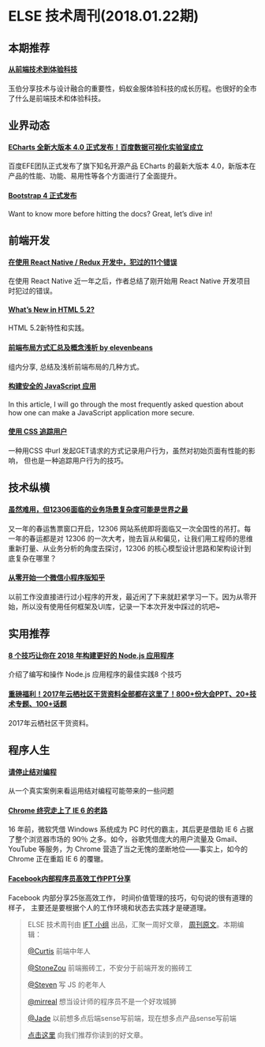 # ELSE 技术周刊(2018.01.22期)

## 本期推荐

#### [从前端技术到体验科技](https://zhuanlan.zhihu.com/p/32782686)

玉伯分享技术与设计融合的重要性，蚂蚁金服体验科技的成长历程。也很好的全市了什么是前端技术和体验科技。

## 业界动态
#### [ECharts 全新大版本 4.0 正式发布！百度数据可视化实验室成立](https://mp.weixin.qq.com/s?__biz=MzA4MjUyNjY3Nw==&mid=2649587419&idx=1&sn=6b22229e883c031d74b6a719f60e786c&chksm=879db661b0ea3f772078ef19090ae30361c9f0f645d911e262131d60164c20233c1206bcdf32&mpshare=1&scene=1&srcid=0116DoYX9UcvuwuQlsTW0h0o#rd)
百度EFE团队正式发布了旗下知名开源产品 ECharts 的最新大版本 4.0，新版本在产品的性能、功能、易用性等各个方面进行了全面提升。

#### [Bootstrap 4 正式发布](https://juejin.im/entry/5a613f225188257333661c41)
Want to know more before hitting the docs? Great, let’s dive in!


## 前端开发

#### [在使用 React Native / Redux 开发中，犯过的11个错误](https://mp.weixin.qq.com/s/38y5YnFVurkqHsqe7L_NHw)

在使用 React Native 近一年之后，作者总结了刚开始用 React Native 开发项目时犯过的错误。

#### [What’s New in HTML 5.2?](https://bitsofco.de/whats-new-in-html-5-2/)
HTML 5.2新特性和实践。

#### [前端布局方式汇总及概念浅析 by elevenbeans](http://elevenbeans.github.io/2018/01/12/front-end-layout-methods/)
组内分享, 总结及浅析前端布局的几种方式。

#### [构建安全的 JavaScript 应用](https://juejin.im/entry/5a612caa518825733201adc9)
In this article, I will go through the most frequently asked question about how one can make a JavaScript application more secure.

#### [使用 CSS 追踪用户](https://segmentfault.com/a/1190000012901505)
一种用CSS 中url 发起GET请求的方式记录用户行为，虽然对初始页面有性能的影响， 但也是一种追踪用户行为的技巧。

## 技术纵横

#### [虽然难用，但12306面临的业务场景复杂度可能是世界之最](https://mp.weixin.qq.com/s?__biz=MjM5MDE0Mjc4MA==&mid=2651000407&idx=1&sn=6aeda43f3f5fea36ed6cb513f306746d)

又一年的春运售票窗口开启，12306 网站系统即将面临又一次全国性的吊打。每一年的春运都是对 12306 的一次大考，抛去盲从和偏见，让我们用工程师的思维重新打量、从业务分析的角度去探讨，12306 的核心模型设计思路和架构设计到底复杂在哪里？


#### [从零开始一个微信小程序版知乎](https://juejin.im/post/5a61b6a1518825732739af03)
以前工作没直接进行过小程序的开发，最近闲了下来就赶紧学习一下。因为从零开始，所以没有使用任何框架及UI库，记录一下本次开发中踩过的坑吧~

## 实用推荐

#### [8 个技巧让你在 2018 年构建更好的 Node.js 应用程序](https://github.com/xitu/gold-miner/blob/master/TODO/node-js-development-tips-2018.md)

介绍了编写和操作 Node.js 应用程序的最佳实践8 个技巧

#### [重磅福利！2017年云栖社区干货资料全部都在这里了！800+份大会PPT、20+技术专题、100+话题](https://zhuanlan.zhihu.com/p/33088480)

2017年云栖社区干货资料。


## 程序人生

#### [请停止结对编程](http://insights.thoughtworks.cn/stop-pair-programming/)

从一个真实案例来看运用结对编程可能带来的一些问题

#### [Chrome 终究走上了 IE 6 的老路](https://mp.weixin.qq.com/s/uc5F97WtTJMjuSqp14QUxA)
16 年前，微软凭借 Windows 系统成为 PC 时代的霸主，其后更是借助 IE 6 占据了整个浏览器市场的 90％ 之多。如今，谷歌凭借庞大的用户流量及 Gmail、YouTube 等服务，为 Chrome 营造了当之无愧的垄断地位——事实上，如今的 Chrome 正在重蹈 IE 6 的覆辙。

#### [Facebook内部程序员高效工作PPT分享](https://mp.weixin.qq.com/s/m4DlfUE1K-Scart9zhAgVg)
Facebook 内部分享25张高效工作， 时间价值管理的技巧，句句说的很有道理的样子， 主要还是要根据个人的工作环境和状态去实践才是硬道理。


> ELSE 技术周刊由 [IFT 小组](https://github.com/CtripFE) 出品，汇聚一周好文章， [周刊原文](https://zhuanlan.zhihu.com/p/31893736/)。本期编辑：
>
> [@Curtis](https://github.com/CurtisCBS) 前端中年人
>
> [@StoneZou](https://github.com/stoneyong) 前端搬砖工，不安分于前端开发的搬砖工
>
> [@Steven](https://github.com/StevenX911) 写 JS 的老年人
>
> [@mirreal](https://github.com/mirreal) 想当设计师的程序员不是一个好攻城狮
>
> [@Jade](https://github.com/Jade05) 以前想多点后端sense写前端，现在想多点产品sense写前端
>
> [点击这里](https://github.com/CtripFE/fe-weekly/issues) 向我们推荐你读到的好文章。